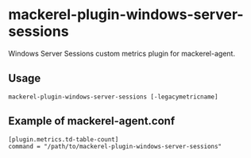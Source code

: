 mackerel-plugin-windows-server-sessions
=======================================

Windows Server Sessions custom metrics plugin for mackerel-agent.

## Usage

```shell
mackerel-plugin-windows-server-sessions [-legacymetricname]
```

## Example of mackerel-agent.conf

```
[plugin.metrics.td-table-count]
command = "/path/to/mackerel-plugin-windows-server-sessions"
```
